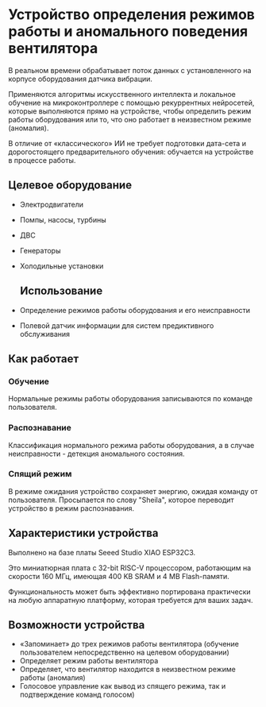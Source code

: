 # Устройство определения режимов работы и аномального поведения вентилятора​

В реальном времени обрабатывает поток данных  с установленного на корпусе оборудования датчика вибрации.​

Применяются алгоритмы искусственного интеллекта и локальное обучение на микроконтроллере с помощью рекуррентных нейросетей, которые выполняются прямо на устройстве, чтобы определить режим работы оборудования или то, что оно работает в неизвестном режиме (аномалия). ​

В отличие от «классического» ИИ не требует подготовки дата-сета и дорогостоящего предварительного обучения: обучается на устройстве в процессе работы. ​

## Целевое оборудование

* Электродвигатели​
* Помпы, насосы, турбины​
* ДВС​
* Генераторы​
* Холодильные установки​

  ## Использование

* Определение режимов работы оборудования и его неисправности​
* Полевой датчик информации для систем предиктивного обслуживания ​

## Как работает

### Обучение​

Нормальные режимы работы оборудования записываются по команде пользователя.​

### Распознавание​

Классификация нормального режима работы оборудования, а в случае неисправности - детекция аномального состояния.​

### Спящий режим​

В режиме ожидания устройство сохраняет энергию, ожидая команду от пользователя. Просыпается по слову "Sheila", которое переводит устройство в режим распознавания.​


## Характеристики устройства

Выполнено на базе платы ​Seeed Studio XIAO ESP32C3. ​

Это миниатюрная плата с 32-bit RISC-V процессором, работающим на скорости ​160 МГц, имеющая 400 KB SRAM и 4 MB Flash-памяти.​

Функциональность может быть эффективно портирована практически на любую аппаратную платформу, которая требуется для ваших задач.​

## Возможности устройства

* «Запоминает» до трех режимов работы вентилятора (обучение пользователем непосредственно на целевом оборудовании)​
* Определяет режим работы вентилятора​
* Определяет, что вентилятор находится в неизвестном режиме работы (аномалия)​
* Голосовое управление как вывод из спящего режима, так и подтверждение команд голосом)​

  
